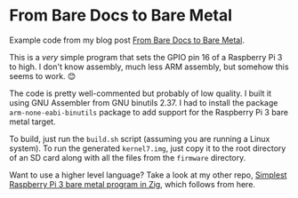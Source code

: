 # From Bare Docs to Bare Metal

Example code from my blog post [From Bare Docs to Bare
Metal](https://stackedboxes.org/2021/12/30/from-bare-docs-to-bare-metal/).

This is a *very* simple program that sets the GPIO pin 16 of a Raspberry
Pi&nbsp;3 to high. I don't know assembly, much less ARM assembly, but somehow
this seems to work. 😊

The code is pretty well-commented but probably of low quality. I built it using
GNU Assembler from GNU binutils 2.37. I had to install the package
`arm-none-eabi-binutils` package to add support for the Raspberry Pi&nbsp;3 bare
metal target.

To build, just run the `build.sh` script (assuming you are running a Linux
system). To run the generated `kernel7.img`, just copy it to the root directory
of an SD card along with all the files from the `firmware` directory.

Want to use a higher level language? Take a look at my other repo, [Simplest
Raspberry Pi 3 bare metal program in
Zig](https://github.com/lmbarros/pi3-zig-simplest-bare-metal), which follows
from here.
